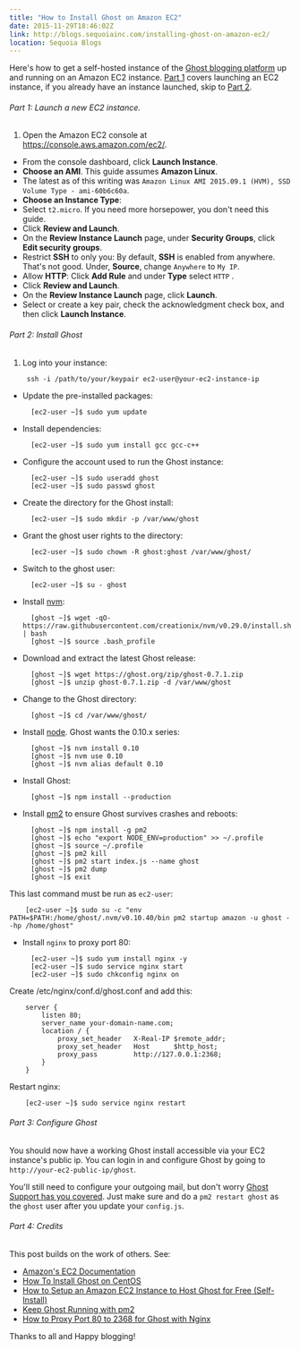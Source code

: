 ```yaml
---
title: "How to Install Ghost on Amazon EC2"
date: 2015-11-29T18:46:02Z
link: http://blogs.sequoiainc.com/installing-ghost-on-amazon-ec2/
location: Sequoia Blogs
---
```


Here's how to get a self-hosted instance of the [Ghost blogging platform](https://ghost.org/download/) up and running on an Amazon EC2 instance. [Part 1](#part1) covers launching an EC2 instance, if you already have an instance launched, skip to [Part 2](#part2).

<a name="part1"></a>
###### Part 1: Launch a new EC2 instance.
1. Open the Amazon EC2 console at https://console.aws.amazon.com/ec2/.
- From the console dashboard, click **Launch Instance**.
- **Choose an AMI**. This guide assumes **Amazon Linux**.
 - The latest as of this writing was `Amazon Linux AMI 2015.09.1 (HVM), SSD Volume Type - ami-60b6c60a`.
- **Choose an Instance Type**:
 - Select `t2.micro`. If you need more horsepower, you don't need this guide.
- Click **Review and Launch**.
- On the **Review Instance Launch** page, under **Security Groups**, click **Edit security groups**.
 - Restrict **SSH** to only you:
By default, **SSH** is enabled from anywhere. That's not good. Under, **Source**, change `Anywhere` to `My IP`.
 - Allow **HTTP**:
Click **Add Rule** and under **Type** select `HTTP` .
- Click **Review and Launch**.
- On the **Review Instance Launch** page, click **Launch**.
- Select or create a key pair, check the acknowledgment check box, and then click **Launch Instance**.

<a name="part2"></a>
###### Part 2: Install Ghost

1. Log into your instance:

        ssh -i /path/to/your/keypair ec2-user@your-ec2-instance-ip

- Update the pre-installed packages:

        [ec2-user ~]$ sudo yum update

- Install dependencies:

        [ec2-user ~]$ sudo yum install gcc gcc-c++

- Configure the account used to run the Ghost instance:

        [ec2-user ~]$ sudo useradd ghost
        [ec2-user ~]$ sudo passwd ghost

- Create the directory for the Ghost install:

        [ec2-user ~]$ sudo mkdir -p /var/www/ghost

- Grant the ghost user rights to the directory:

        [ec2-user ~]$ sudo chown -R ghost:ghost /var/www/ghost/

- Switch to the ghost user:

        [ec2-user ~]$ su - ghost

- Install [nvm](https://github.com/creationix/nvm):

        [ghost ~]$ wget -qO- https://raw.githubusercontent.com/creationix/nvm/v0.29.0/install.sh | bash
        [ghost ~]$ source .bash_profile

- Download and extract the latest Ghost release:

        [ghost ~]$ wget https://ghost.org/zip/ghost-0.7.1.zip
        [ghost ~]$ unzip ghost-0.7.1.zip -d /var/www/ghost

- Change to the Ghost directory:

        [ghost ~]$ cd /var/www/ghost/

- Install [node](https://github.com/nodejs/node). Ghost wants the 0.10.x series:

        [ghost ~]$ nvm install 0.10
        [ghost ~]$ nvm use 0.10
        [ghost ~]$ nvm alias default 0.10

- Install Ghost:

        [ghost ~]$ npm install --production

- Install [pm2](https://github.com/Unitech/pm2) to ensure Ghost survives crashes and reboots:

        [ghost ~]$ npm install -g pm2
        [ghost ~]$ echo "export NODE_ENV=production" >> ~/.profile
        [ghost ~]$ source ~/.profile
        [ghost ~]$ pm2 kill
        [ghost ~]$ pm2 start index.js --name ghost
        [ghost ~]$ pm2 dump
        [ghost ~]$ exit

 This last command must be run as `ec2-user`:

        [ec2-user ~]$ sudo su -c "env PATH=$PATH:/home/ghost/.nvm/v0.10.40/bin pm2 startup amazon -u ghost --hp /home/ghost"

- Install `nginx` to proxy port 80:

        [ec2-user ~]$ sudo yum install nginx -y
        [ec2-user ~]$ sudo service nginx start
        [ec2-user ~]$ sudo chkconfig nginx on

 Create /etc/nginx/conf.d/ghost.conf and add this:

        server {
            listen 80;
            server_name your-domain-name.com;
            location / {
                proxy_set_header   X-Real-IP $remote_addr;
                proxy_set_header   Host      $http_host;
                proxy_pass         http://127.0.0.1:2368;
            }
        }

 Restart nginx:

        [ec2-user ~]$ sudo service nginx restart


###### Part 3: Configure Ghost

You should now have a working Ghost install accessible via your EC2 instance's public ip. You can login in and configure Ghost by going to `http://your-ec2-public-ip/ghost`.

You'll still need to configure your outgoing mail, but don't worry [Ghost Support has you covered](http://support.ghost.org/mail/). Just make sure and do a `pm2 restart ghost` as the `ghost` user after you update your `config.js`.


###### Part 4: Credits

This post builds on the work of others. See:

* [Amazon's EC2 Documentation](http://docs.aws.amazon.com/AWSEC2/latest/UserGuide/ec2-launch-instance_linux.html)
* [How To Install Ghost on CentOS](http://www.gtheme.io/community/articles/2/how-to-install-ghost-on-centos)
* [How to Setup an Amazon EC2 Instance to Host Ghost for Free (Self-Install)](http://www.howtoinstallghost.com/how-to-setup-an-amazon-ec2-instance-to-host-ghost-for-free-self-install/)
* [Keep Ghost Running with pm2](https://allaboutghost.com/keep-ghost-running-with-pm2/)
* [How to Proxy Port 80 to 2368 for Ghost with Nginx](https://allaboutghost.com/how-to-proxy-port-80-to-2368-for-ghost-with-nginx/)

Thanks to all and Happy blogging!
